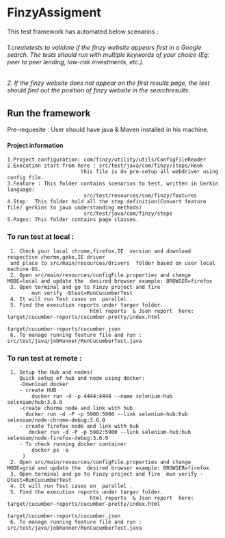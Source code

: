# FinzyAssigment
 This ​test ​framework has automated below scenarios : 
###### 1.​create ​tests ​to ​validate if the finzy website ​appears ​first ​in ​a ​Google ​search. The tests should run with multiple keywords of your choice (Eg: peer to peer lending, low-risk investments, etc.).
###### 2. If the finzy website does ​not ​appear on the ​first results page, ​the ​test ​should ​find ​out the ​position ​of finzy website in the search ​results.

## Run the framework 
Pre-requesite : User should have java & Maven installed in his machine. 

#### Project information 
    1.Project configuration: com/finzy/utility/utils/ConfigFileReader
    2.Execution start from here : src/test/java/com/finzy/steps/Hook 
                            this file is do pre-setup all webdriver using config file.
    3.Feature : This folder contains scenarios to test, written in Gerkin language:
                             src/test/resources/com/finzy/features
    4.Step:  This folder hold all the step definition(Convert feature file/ gerkins to java understanding methods)
                             src/test/java/com/finzy/steps
    5.Pages: This folder contains page classes.         




### To run  test at local :
     1. Check your local chrome,firefox,IE  version and download respective chorme,geko,IE driver 
     and place to src/main/resources/drivers  folder based on user local machine OS. 
     2. Open src/main/resources/configFile.properties and change  MODE=local and update the  desired browser example: BROWSER=firefox
     3. Open terminal and go to Finzy project and fire 
            mvn verify -Dtest=RunCucumberTest  
     4. It will run Test cases on  parallel . 
     5. Find the execution reports under targer folder. 
                               html reports  & Json report  here: target/cucumber-reports/cucumber-pretty/index.html 
                                                                  target/cucumber-reports/cucumber.json                                                        
     6. To manage running feature file and run : src/test/java/jobRunner/RunCucumberTest.java                                                    
         
### To run test at remote :
     1. Setup the Hub and nodes(
        Quick setup of hub and node using docker:
        -Download docker
        - create HUB  
            docker run -d -p 4444:4444 --name selenium-hub selenium/hub:3.6.0
        -create chorme node and link with hub  
          docker run -d -P -p 5900:5900 --link selenium-hub:hub selenium/node-chrome-debug:3.6.0
        - create firefox node and link with hub
           docker run -d -P -p 5902:5900 --link selenium-hub:hub selenium/node-firefox-debug:3.6.0
        - To check running docker container 
            docker ps -a 
         )
     2. Open src/main/resources/configFile.properties and change  MODE=grid and update the  desired browser example: BROWSER=firefox
     3. Open terminal and go to Finzy project and fire  mvn verify -Dtest=RunCucumberTest  
     4. It will run Test cases on  parallel . 
     5. Find the execution reports under targer folder. 
                               html reports  & Json report  here: target/cucumber-reports/cucumber-pretty/index.html 
                                                                  target/cucumber-reports/cucumber.json                                                        
     6. To manage running feature file and run : src/test/java/jobRunner/RunCucumberTest.java  
         